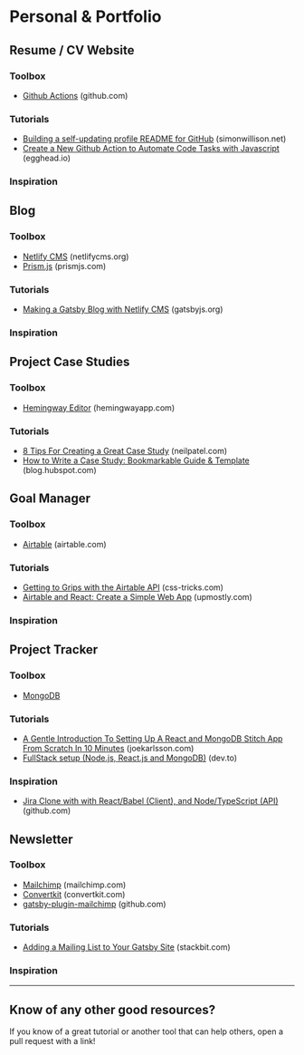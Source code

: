 # Personal & Portfolio

## Resume / CV Website

### Toolbox
* [Github Actions](https://github.com/features/actions) (github.com)

### Tutorials
* [Building a self-updating profile README for GitHub](https://simonwillison.net/2020/Jul/10/self-updating-profile-readme/) (simonwillison.net)
* [Create a New Github Action to Automate Code Tasks with Javascript](https://egghead.io/playlists/create-a-new-github-action-to-automate-code-tasks-with-javascript-f1e9?af=atzgap) (egghead.io)

### Inspiration

## Blog

### Toolbox
* [Netlify CMS](https://www.netlifycms.org/) (netlifycms.org)
* [Prism.js](https://prismjs.com/) (prismjs.com)

### Tutorials
* [Making a Gatsby Blog with Netlify CMS](https://www.gatsbyjs.org/tutorial/blog-netlify-cms-tutorial/) (gatsbyjs.org)

### Inspiration

## Project Case Studies

### Toolbox
* [Hemingway Editor](http://www.hemingwayapp.com/) (hemingwayapp.com)

### Tutorials
* [8 Tips For Creating a Great Case Study](https://neilpatel.com/blog/creating-a-great-case-study/) (neilpatel.com)
* [How to Write a Case Study: Bookmarkable Guide & Template](https://blog.hubspot.com/blog/tabid/6307/bid/33282/the-ultimate-guide-to-creating-compelling-case-studies.aspx) (blog.hubspot.com)

## Goal Manager

### Toolbox
* [Airtable](https://airtable.com/) (airtable.com)

### Tutorials
* [Getting to Grips with the Airtable API](https://css-tricks.com/getting-to-grips-with-the-airtable-api/) (css-tricks.com)
* [Airtable and React: Create a Simple Web App](https://upmostly.com/tutorials/create-simple-web-app-react-airtable) (upmostly.com)

### Inspiration

## Project Tracker

### Toolbox 
* [MongoDB](https://www.mongodb.com/)

### Tutorials
* [A Gentle Introduction To Setting Up A React and MongoDB Stitch App From Scratch In 10 Minutes](https://www.joekarlsson.com/2019/04/a-gentle-introduction-to-setting-up-a-react-and-mongodb-stitch-app-from-scratch-in-10-minutes/) (joekarlsson.com)
* [FullStack setup (Node.js, React.js and MongoDB)](https://dev.to/pacheco/my-fullstack-setup-node-js-react-js-and-mongodb-2a4k) (dev.to)

### Inspiration
* [Jira Clone with with React/Babel (Client), and Node/TypeScript (API)](https://github.com/oldboyxx/jira_clone) (github.com)

## Newsletter

### Toolbox
* [Mailchimp](https://mailchimp.com/) (mailchimp.com)
* [Convertkit](https://convertkit.com/) (convertkit.com)
* [gatsby-plugin-mailchimp](https://www.gatsbyjs.org/packages/gatsby-plugin-mailchimp/) (github.com)

### Tutorials
* [Adding a Mailing List to Your Gatsby Site](https://www.stackbit.com/blog/jamstack-gatsby-mailchimp/) (stackbit.com)

### Inspiration


---

## Know of any other good resources?
If you know of a great tutorial or another tool that can help others, open a pull request with a link!
